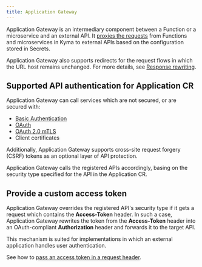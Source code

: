 ```yaml
---
title: Application Gateway
---
```


Application Gateway is an intermediary component between a Function or a microservice and an external API. 
It [proxies the requests](../../../05-technical-reference/00-architecture/ac-03-application-gateway.md) from Functions and microservices in Kyma to external APIs based on the configuration stored in Secrets.

Application Gateway also supports redirects for the request flows in which the URL host remains unchanged. For more details, see [Response rewriting](../../../05-technical-reference/ac-01-application-gateway-details.md#response-rewriting).

## Supported API authentication for Application CR

Application Gateway can call services which are not secured, or are secured with:

- [Basic Authentication](https://tools.ietf.org/html/rfc7617)
- [OAuth](https://tools.ietf.org/html/rfc6750)
- [OAuth 2.0 mTLS](https://datatracker.ietf.org/doc/html/rfc8705)
- Client certificates

Additionally, Application Gateway supports cross-site request forgery (CSRF) tokens as an optional layer of API protection.

Application Gateway calls the registered APIs accordingly, basing on the security type specified for the API in the Application CR.

## Provide a custom access token

Application Gateway overrides the registered API's security type if it gets a request which contains the **Access-Token** header. In such a case, Application Gateway rewrites the token from the **Access-Token** header into an OAuth-compliant **Authorization** header and forwards it to the target API.

This mechanism is suited for implementations in which an external application handles user authentication.

See how to [pass an access token in a request header](../../../04-operation-guides/operations/ac-01-pass-access-token-in-request-header.md).